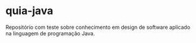 # quia-java
Repositório com teste sobre conhecimento em design de software aplicado na linguagem de programação Java.
